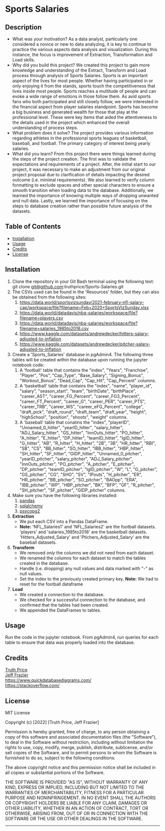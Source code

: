 # Sports Salaries

## Description

- What was your motivation?
As a data analyst, particularly one considered a novice or new to data analyzing, it is key to continue to practice the various aspects data analysis and visualization. During this instance, the focus is improvement of Extraction, Transformation and Load skills.
- Why did you build this project?
We created this project to gain more knowledge and understanding of the Extract, Transform and Load process through analysis of Sports Salaries. Sports is an important aspect of the lives for most people. Whether having participated in or only enjoying it from the stands, sports touch the competitiveness that lives inside most people. Sports reaches a multitude of people and can evoke a wide range of emotions in those follow them. As avid sports fans who both participated and still closely follow, we were interested in the financial aspect from player salaries standpoint. Sports has become a big business and generated wealth for those that play at the professional level. These were key items that aided the attentiveness to the details used in the project which enhanced the overall understanding of process steps.
- What problem does it solve?
The project provides various information regarding athletes in the professional sports leagues of basketball, baseball, and football. The primary category of interest being yearly salaries.
- What did you learn?
From this project there were things learned during the steps of the project creation. The first was to validate the expectations and requirements of a project. After, the initial start to our project, it was necessary to make an adjustment from our original project proposal due to clarification of details impacting the desired outcome (i.e. minimal requirements). We also learned to verify column formatting to exclude spaces and other special characters to ensure a smooth transition when loading data to the database. Additionally, we learned the importance of knowing multiple ways of dropping unwanted and null data. Lastly, we learned the importance of focusing on the steps to database creation rather than possible future analysis of the datasets. 

## Table of Contents

- [Installation](#installation)
- [Usage](#usage)
- [Credits](#credits)
- [License](#license)

## Installation

1. Clone the repository in your Git Bash terminal using the following text: git clone git@github.com:truthprice/Sports-Salaries.git
2. The CSVs used can be found in the 'Resources' folder, but they can also be obtained from the following sites:
	1. <https://data.world/sportsvizsunday/2021-february-nfl-salary-cap/workspace/file?filename=Feb+2020+SportsVizSunday.xlsx>
	2. <https://data.world/datadavis/nba-salaries/workspace/file?filename=players.csv>
	3. <https://data.world/datadavis/nba-salaries/workspace/file?filename=salaries_1985to2018.csv>
	4. <https://www.kaggle.com/datasets/andrewdecker/hitters-salary-adjusted-to-inflation>
	5. <https://www.kaggle.com/datasets/andrewdecker/pitcher-salary-adjusted-to-inflation>
3. Create a 'Sports_Salaries' database in pgAdmin4. The following three tables will be created within the database upon running the jupyter notebook code:
	1. A 'football' table that contains the "index", "Years", "Franchise", "Player", "Pos", "Cap_Type", "Base_Salary", "Signing_Bonus", "Workout_Bonus", "Dead_Cap", "Cap_Hit", "Cap_Percent" columns. 
	2. A 'basketball' table that contains the "index", "name", "player_id", "salary", "season_start", "team", "birthDate", "birthPlace", "career_AST", "career_FG_Percent", "career_FG3_Percent", "career_FT_Percent", "career_G", "career_PER", "career_PTS", "career_TRB", "career_WS", "career_eFG_Percent", "college", "draft_pick", "draft_round", "draft_team", "draft_year", "height", "highSchool", "position", "shoots", "weight" columns.
	3. A 'baseball' table that conatins the "index", "playerID", "Unnamed_0_hitter", "yearID_hitter", "salary_hitter", "ADJ_Salary_hitter", "GS_hitter", "InnOuts_hitter", "PO_hitter", "A_hitter", "E_hitter", "DP_hitter", "teamID_hitter", "lgID_hitter", "G_hitter", "AB", "R_hitter", "H_hitter", "2B", "3B", "HR_hitter", "RBI", "SB", "CS", "BB_hitter", "SO_hitter", "IBB_hitter", "HBP_hitter", "SH_hitter", "SF_hitter", "GIDP_hitter", "Unnamed_0_pitcher", "yearID_pitcher", "salary_pitcher", "ADJ_Salary_pitcher", "InnOuts_pitcher", "PO_pitcher", "A_pitcher", "E_pitcher", "DP_pitcher", "teamID_pitcher", "lgID_pitcher", "W", "L", "G_pitcher", "GS_pitcher", "CG", "SHO", "SV", "IPouts", "H_pitcher", "ER", "HR_pitcher", "BB_pitcher", "SO_pitcher", "BAOpp", "ERA", "IBB_pitcher", "WP", "HBP_pitcher", "BK", "BFP", "GF", "R_pitcher", "SH_pitcher", "SF_pitcher", "GIDP_pitcher" columns.
4. Make sure you have the following libraries installed:
	1. [pandas](https://pandas.pydata.org/docs/getting_started/install.html)
	2. [sqlalchemy](https://docs.sqlalchemy.org/14/intro.html)
	3. [psycopg2](https://www.psycopg.org/docs/install.html)
5. **Extraction**
	- We put each CSV into a Pandas DataFrame.
	- **Note:** 'NFL_Salaries1' and 'NFL_Salaries2' are the football datasets. 'players' and 'salaries_1985to2018' are the basketball datasets. 'Hitters_Adjusted_Salary' and 'Ptichers_Adjusted_Salary' are the baseball datasets.  
6. **Transform**
	- We removed _only_ the columns we did not need from each dataset.
	- We renamed the columns for each dataset to match the tables created in the database.
	- Handle (i.e. dropping) any null values and data marked with "-" as null values.
	- Set the index to the previously created primary key. **Note:** We had to reset for the football dataframe
7. **Load**
	- We created a connection to the database.
	- We checked for a successful connection to the database, and confirmed that the tables had been created.
	- We appended the DataFrames to tables.


## Usage

Run the code in the jupyter notebook. From pgAdmin4, run queries for each table to ensure that data was properly loaded into the database. 

## Credits

[Truth Price](https://github.com/truthprice)  
[Jeff Frazier](https://github.com/jfraz027)  
<https://www.quickdatabasediagrams.com/>  
<https://stackoverflow.com/>

## License

MIT License

Copyright (c) [2022] [Truth Price, Jeff Frazier]

Permission is hereby granted, free of charge, to any person obtaining a copy
of this software and associated documentation files (the "Software"), to deal
in the Software without restriction, including without limitation the rights
to use, copy, modify, merge, publish, distribute, sublicense, and/or sell
copies of the Software, and to permit persons to whom the Software is
furnished to do so, subject to the following conditions:

The above copyright notice and this permission notice shall be included in all
copies or substantial portions of the Software.

THE SOFTWARE IS PROVIDED "AS IS", WITHOUT WARRANTY OF ANY KIND, EXPRESS OR
IMPLIED, INCLUDING BUT NOT LIMITED TO THE WARRANTIES OF MERCHANTABILITY,
FITNESS FOR A PARTICULAR PURPOSE AND NONINFRINGEMENT. IN NO EVENT SHALL THE
AUTHORS OR COPYRIGHT HOLDERS BE LIABLE FOR ANY CLAIM, DAMAGES OR OTHER
LIABILITY, WHETHER IN AN ACTION OF CONTRACT, TORT OR OTHERWISE, ARISING FROM,
OUT OF OR IN CONNECTION WITH THE SOFTWARE OR THE USE OR OTHER DEALINGS IN THE
SOFTWARE.

---
